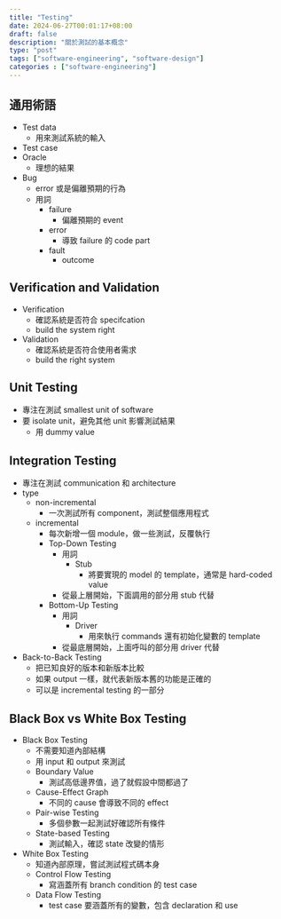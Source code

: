 ```yaml
---
title: "Testing"
date: 2024-06-27T00:01:17+08:00
draft: false
description: "關於測試的基本概念"
type: "post"
tags: ["software-engineering", "software-design"]
categories : ["software-engineering"]
---
```


## 通用術語
- Test data
  - 用來測試系統的輸入
- Test case
- Oracle
  - 理想的結果
- Bug
  - error 或是偏離預期的行為
  - 用詞
    - failure
      - 偏離預期的 event
    - error
      - 導致 failure 的 code part
    - fault
      - outcome

## Verification and Validation
- Verification
  - 確認系統是否符合 specifcation
  - build the system right
- Validation
  - 確認系統是否符合使用者需求
  - build the right system

## Unit Testing
- 專注在測試 smallest unit of software
- 要 isolate unit，避免其他 unit 影響測試結果
  - 用 dummy value

## Integration Testing
- 專注在測試 communication 和 architecture
- type
  - non-incremental
    - 一次測試所有 component，測試整個應用程式
  - incremental
    - 每次新增一個 module，做一些測試，反覆執行
    - Top-Down Testing
      - 用詞
        - Stub
          - 將要實現的 model 的 template，通常是 hard-coded value
      - 從最上層開始，下面調用的部分用 stub 代替
    - Bottom-Up Testing
      - 用詞
        - Driver
          - 用來執行 commands 還有初始化變數的 template
      - 從最底層開始，上面呼叫的部分用 driver 代替
- Back-to-Back Testing
  - 把已知良好的版本和新版本比較
  - 如果 output 一樣，就代表新版本舊的功能是正確的
  - 可以是 incremental testing 的一部分

## Black Box vs White Box Testing
- Black Box Testing
  - 不需要知道內部結構
  - 用 input 和 output 來測試
  - Boundary Value
    - 測試高低邊界值，過了就假設中間都過了
  - Cause-Effect Graph
    - 不同的 cause 會導致不同的 effect
  - Pair-wise Testing
    - 多個參數一起測試好確認所有條件
  - State-based Testing
    - 測試輸入，確認 state 改變的情形
- White Box Testing
  - 知道內部原理，嘗試測試程式碼本身
  - Control Flow Testing
    - 寫涵蓋所有 branch condition 的 test case
  - Data Flow Testing
    - test case 要涵蓋所有的變數，包含 declaration 和 use
